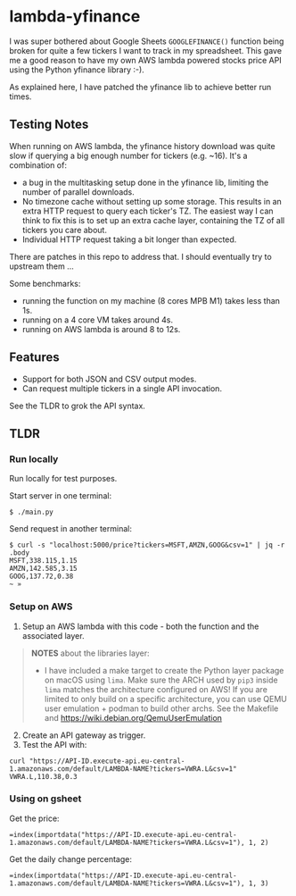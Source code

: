 # lambda-yfinance

I was super bothered about Google Sheets `GOOGLEFINANCE()` function being broken
for quite a few tickers I want to track in my spreadsheet. This gave me a good
reason to have my own AWS lambda powered stocks price API using the Python
yfinance library :-).

As explained here, I have patched the yfinance lib to achieve better run times.

## Testing Notes

When running on AWS lambda, the yfinance history download was
quite slow if querying a big enough number for tickers (e.g.
~16). It's a combination of:
- a bug in the multitasking setup done in the yfinance lib, limiting the number
  of parallel downloads.
- No timezone cache without setting up some storage. This results in an extra
  HTTP request to query each ticker's TZ. The easiest way I can think to fix
  this is to set up an extra cache layer, containing the TZ of all tickers you
  care about.
- Individual HTTP request taking a bit longer than expected.

There are patches in this repo to address that. I should eventually try to
upstream them ...

Some benchmarks:

- running the function on my machine (8 cores MPB M1) takes less than 1s.
- running on a 4 core VM takes around 4s.
- running on AWS lambda is around 8 to 12s.

## Features

- Support for both JSON and CSV output modes.
- Can request multiple tickers in a single API invocation.

See the TLDR to grok the API syntax.

## TLDR

### Run locally

Run locally for test purposes.

Start server in one terminal:

```console
$ ./main.py
```

Send request in another terminal:

```console
$ curl -s "localhost:5000/price?tickers=MSFT,AMZN,GOOG&csv=1" | jq -r .body
MSFT,338.115,1.15
AMZN,142.585,3.15
GOOG,137.72,0.38
~ »

```

### Setup on AWS

1. Setup an AWS lambda with this code - both the function and the associated
   layer.
>
> **NOTES** about the libraries layer:
>
> - I have included a make target to create the Python layer package on macOS
>  using `lima`. Make sure the ARCH used by `pip3` inside `lima` matches the
>  architecture configured on AWS!
>  If you are limited to only build on a specific architecture, you can use QEMU
>  user emulation + podman to build other archs. See the Makefile and
>  https://wiki.debian.org/QemuUserEmulation
>

2. Create an API gateway as trigger.
3. Test the API with:

```console
curl "https://API-ID.execute-api.eu-central-1.amazonaws.com/default/LAMBDA-NAME?tickers=VWRA.L&csv=1"
VWRA.L,110.38,0.3
```

### Using on gsheet

Get the price:

```
=index(importdata("https://API-ID.execute-api.eu-central-1.amazonaws.com/default/LAMBDA-NAME?tickers=VWRA.L&csv=1"), 1, 2)
```

Get the daily change percentage:

```
=index(importdata("https://API-ID.execute-api.eu-central-1.amazonaws.com/default/LAMBDA-NAME?tickers=VWRA.L&csv=1"), 1, 3)
```

